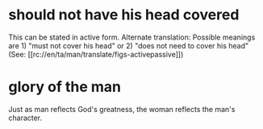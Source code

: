 # should not have his head covered

This can be stated in active form. Alternate translation: Possible meanings are 1) "must not cover his head" or 2) "does not need to cover his head" (See: [[rc://en/ta/man/translate/figs-activepassive]])

# glory of the man

Just as man reflects God's greatness, the woman reflects the man's character.

